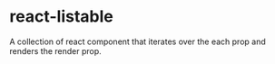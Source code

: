 # react-listable

A collection of react component that iterates over the each prop and renders the render prop.
